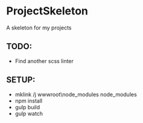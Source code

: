 # ProjectSkeleton
A skeleton for my projects

## TODO:
* Find another scss linter

## SETUP:

* mklink /j wwwroot\node_modules node_modules
* npm install
* gulp build
* gulp watch